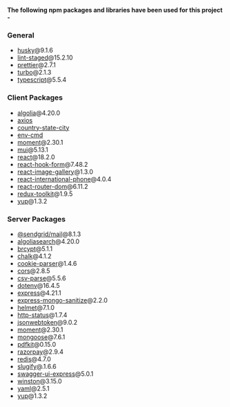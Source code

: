 **The following npm packages and libraries have been used for this project -**

### General

- [husky](https://typicode.github.io/husky/)@9.1.6
- [lint-staged](https://github.com/lint-staged/lint-staged#readme)@15.2.10
- [prettier](https://prettier.io/)@2.7.1
- [turbo](https://turbo.build/)@2.1.3
- [typescript](https://www.typescriptlang.org/)@5.5.4

### Client Packages

- [algolia](https://www.algolia.com/doc/)@4.20.0
- [axios](https://axios-http.com/docs/intro)
- [country-state-city](https://countrystatecity.in/docs/)
- [env-cmd](https://www.npmjs.com/package/env-cmd)
- [moment](https://momentjs.com/)@2.30.1
- [mui](https://mui.com/)@5.13.1
- [react](https://react.dev/)@18.2.0
- [react-hook-form](https://react-hook-form.com/)@7.48.2
- [react-image-gallery](https://www.npmjs.com/package/react-image-gallery)@1.3.0
- [react-international-phone](https://react-international-phone.vercel.app/)@4.0.4
- [react-router-dom](https://reactrouter.com/en/main)@6.11.2
- [redux-toolkit](https://redux-toolkit.js.org/)@1.9.5
- [yup](https://npmjs.com/package/yup)@1.3.2

### Server Packages

- [@sendgrid/mail](https://github.com/sendgrid/sendgrid-nodejs/tree/main/packages/mail#readme)@8.1.3
- [algoliasearch](https://www.algolia.com/doc/)@4.20.0
- [brcypt](https://www.npmjs.com/package/bcrypt)@5.1.1
- [chalk](https://github.com/chalk/chalk#readme)@4.1.2
- [cookie-parser](https://www.npmjs.com/package/cookie-parser)@1.4.6
- [cors](https://www.npmjs.com/package/cors)@2.8.5
- [csv-parse](https://csv.js.org/parse/)@5.5.6
- [dotenv](https://csv.js.org/parse/)@16.4.5
- [express](https://expressjs.com/)@4.21.1
- [express-mongo-sanitize](https://www.npmjs.com/package/express-mongo-sanitize)@2.2.0
- [helmet](https://helmetjs.github.io/)@7.1.0
- [http-status](https://www.npmjs.com/package/http-status)@1.7.4
- [jsonwebtoken](https://jwt.io/)@9.0.2
- [moment](https://momentjs.com/)@2.30.1
- [mongoose](https://mongoosejs.com/)@7.6.1
- [pdfkit](https://pdfkit.org/)@0.15.0
- [razorpay](https://razorpay.com/docs/payments/server-integration/nodejs/payment-gateway/)@2.9.4
- [redis](https://redis.io/)@4.7.0
- [slugify](https://www.npmjs.com/package/slugify)@.1.6.6
- [swagger-ui-express](https://www.npmjs.com/package/swagger-ui-express)@5.0.1
- [winston](https://www.npmjs.com/package/winston)@3.15.0
- [yaml](https://npmjs.com/package/yaml)@2.5.1
- [yup](https://npmjs.com/package/yup)@1.3.2
